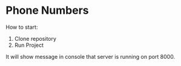# Phone Numbers

How to start:

1. Clone repository
2. Run Project

It will show message in console that server is running on port 8000.
